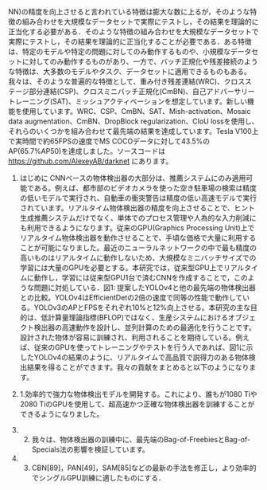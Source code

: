 NN)の精度を向上させると言われている特徴は膨大な数に上るが，そのような特徴の組み合わせを大規模なデータセットで実際にテストし，その結果を理論的に正当化する必要がある．そのような特徴の組み合わせを大規模なデータセットで実際にテストし，その結果を理論的に正当化することが必要である．ある特徴は、特定のモデルや特定の問題に対してのみ動作するものや、小規模なデータセットに対してのみ動作するものがあり、一方で、バッチ正規化や残差接続のような特徴は、大多数のモデルやタスク、データセットに適用できるものもある。我々は、そのような普遍的な特徴として、重み付き残差連結(WRC)、クロスステージ部分連結(CSP)、クロスミニバッチ正規化(CmBN)、自己アドバーサリートレーニング(SAT)、ミッシュアクティベーションを想定しています。新しい機能を使用しています。WRC、CSP、CmBN、SAT、Mish-activation、Mosaic data augmentation、CmBN、DropBlock regularization、CIoU lossを使用し、それらのいくつかを組み合わせて最先端の結果を達成しています。Tesla V100上で実時間で約65FPSの速度でMS COCOデータに対して43.5%のAP(65.7%AP50)を達成しました。ソースコードは https://github.com/AlexeyAB/darknet にあります。

1. はじめに
CNNベースの物体検出器の大部分は、推薦システムにのみ適用可能である。例えば、都市部のビデオカメラを使った空き駐車場の検索は精度の低いモデルで実行され、自動車の衝突警告は精度の低い高速モデルで実行されています。リアルタイム物体検出器の精度を向上させることで、ヒント生成推薦システムだけでなく、単体でのプロセス管理や人為的な入力削減にも利用できるようになります。従来のGPU(Graphics Processing Unit)上でリアルタイム物体検出器を動作させることで、手頃な価格で大量に利用することが可能になりました。最近のニューラルネットワークの中で最も精度の高いものはリアルタイムに動作しないため、大規模なミニバッチサイズでの学習には大量のGPUを必要とする。本研究では，従来型GPU上でリアルタイムに動作し，学習には従来型GPU1台で済むCNNを作成することで，このような問題に対処している．図1: 提案したYOLOv4と他の最先端の物体検出器との比較。YOLOv4はEfficientDetの2倍の速度で同等の性能で動作している。YOLOv3のAPとFPSをそれぞれ10%と12%向上させる。本研究の主な目的は、低計算量理論指標(BFLOP)ではなく、生産システムにおけるオブジェクト検出器の高速動作を設計し、並列計算のための最適化を行うことです。設計された物体が容易に訓練され、利用されることを期待している。例えば、従来のGPUを使ってトレーニングやテストを行う人であれば、図1に示したYOLOv4の結果のように、リアルタイムで高品質で説得力のある物体検出結果を得ることができます。我々の貢献をまとめると以下のようになります。
1. 1.効率的で強力な物体検出モデルを開発する。これにより、誰もが1080 Tiや2080 TiのGPUを使用して、超高速かつ正確な物体検出器を訓練することができるようになりました。
2. 2. 我々は、物体検出器の訓練中に、最先端のBag-of-FreebiesとBag-of-Specials法の影響を検証しています。


3. 3. CBN[89]，PAN[49]，SAM[85]などの最新の手法を修正し，より効率的でシングルGPU訓練に適したものにする．
